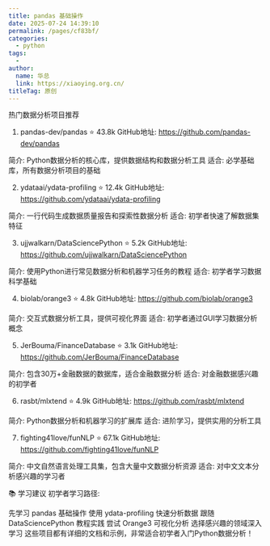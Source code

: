 ```yaml
---
title: pandas 基础操作
date: 2025-07-24 14:39:10
permalink: /pages/cf83bf/
categories:
  - python
tags:
  - 
author: 
  name: 华总
  link: https://xiaoying.org.cn/
titleTag: 原创
---
```

 热门数据分析项目推荐
1. pandas-dev/pandas ⭐ 43.8k
GitHub地址: https://github.com/pandas-dev/pandas

简介: Python数据分析的核心库，提供数据结构和数据分析工具
适合: 必学基础库，所有数据分析项目的基础


2. ydataai/ydata-profiling ⭐ 12.4k
GitHub地址: https://github.com/ydataai/ydata-profiling

简介: 一行代码生成数据质量报告和探索性数据分析
适合: 初学者快速了解数据集特征


3. ujjwalkarn/DataSciencePython ⭐ 5.2k
GitHub地址: https://github.com/ujjwalkarn/DataSciencePython

简介: 使用Python进行常见数据分析和机器学习任务的教程
适合: 初学者学习数据科学基础


4. biolab/orange3 ⭐ 4.8k
GitHub地址: https://github.com/biolab/orange3

简介: 交互式数据分析工具，提供可视化界面
适合: 初学者通过GUI学习数据分析概念


5. JerBouma/FinanceDatabase ⭐ 3.1k
GitHub地址: https://github.com/JerBouma/FinanceDatabase

简介: 包含30万+金融数据的数据库，适合金融数据分析
适合: 对金融数据感兴趣的初学者


6. rasbt/mlxtend ⭐ 4.9k
GitHub地址: https://github.com/rasbt/mlxtend

简介: Python数据分析和机器学习的扩展库
适合: 进阶学习，提供实用的分析工具


7. fighting41love/funNLP ⭐ 67.1k
GitHub地址: https://github.com/fighting41love/funNLP

简介: 中文自然语言处理工具集，包含大量中文数据分析资源
适合: 对中文文本分析感兴趣的学习者

📚 学习建议
初学者学习路径:

先学习 pandas 基础操作
使用 ydata-profiling 快速分析数据
跟随 DataSciencePython 教程实践
尝试 Orange3 可视化分析
选择感兴趣的领域深入学习
这些项目都有详细的文档和示例，非常适合初学者入门Python数据分析！






